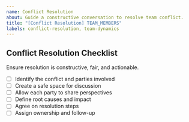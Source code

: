 ```yaml
---
name: Conflict Resolution
about: Guide a constructive conversation to resolve team conflict.
title: "[Conflict Resolution] TEAM_MEMBERS"
labels: conflict-resolution, team-dynamics
---
```


## Conflict Resolution Checklist
Ensure resolution is constructive, fair, and actionable.

- [ ] Identify the conflict and parties involved  
- [ ] Create a safe space for discussion  
- [ ] Allow each party to share perspectives  
- [ ] Define root causes and impact  
- [ ] Agree on resolution steps  
- [ ] Assign ownership and follow-up  
